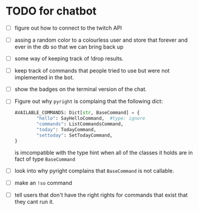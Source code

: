 # TODO for chatbot

-   [ ] figure out how to connect to the twitch API
-   [ ] assing a random color to a colourless user and store that forever and ever in the db so that we can bring back up
-   [ ] some way of keeping track of !drop results.
-   [ ] keep track of commands that people tried to use but were not implemented in the bot.
-   [ ] show the badges on the terminal version of the chat.
-   [ ] Figure out why `pyright` is complaing that the following dict:

    ```python
    AVAILABLE_COMMANDS: Dict[str, BaseCommand] = {
    		"hello": SayHelloCommand,  #type: ignore
    		"commands": ListCommandsCommand,
    		"today": TodayCommand,
    		"settoday": SetTodayCommand,
    }
    ```

    is imcompatible with the type hint when all of the classes it holds are in fact of type `BaseCommand`

-   [ ] look into why pyright complains that `BaseCommand` is not callable.
-   [ ] make an `!so` command
-   [ ] tell users that don't have the right rights for commands that exist that they cant run it.
